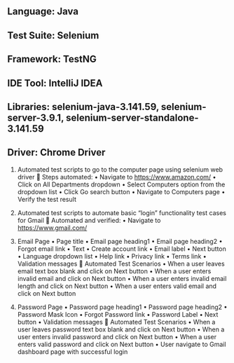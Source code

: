 ##	Language: Java
##	Test Suite: Selenium
##	Framework: TestNG
##	IDE Tool: IntelliJ IDEA
##	Libraries: selenium-java-3.141.59, selenium-server-3.9.1, selenium-server-standalone-3.141.59
##	Driver: Chrome Driver
1. Automated test scripts to go to the computer page using selenium web driver
	Steps  automated:
•	Navigate to https://www.amazon.com/
•	Click on All Departments dropdown
•	Select Computers option from the dropdown list
•	Click Go search button
•	Navigate to Computers page
•	Verify the test result
2. Automated test scripts to automate basic “login” functionality test cases for Gmail
	Automated and verified:
•	Navigate to https://www.gmail.com/

1.	Email Page
•	Page title
•	Email page heading1
•	Email page heading2
•	Forgot email link
•	Text
•	Create account link
•	Email label
•	Next button
•	Language dropdown list
•	Help link
•	Privacy link
•	Terms link
•	Validation messages
	Automated Test Scenarios
•	When a user leaves email text box blank and click on Next button
•	When a user enters invalid email and click on Next button
•	When a user enters invalid email length and click on Next button
•	When a user enters valid email and click on Next button 
2.	Password Page
•	Password page heading1
•	Password page heading2
•	Password Mask Icon
•	Forgot Password link
•	Password Label
•	Next button
•	Validation messages
	Automated Test Scenarios
•	When a user leaves password text box blank and click on Next button
•	When a user enters invalid password and click on Next button
•	When a user enters valid password and click on Next button
•	User navigate to Gmail dashboard page with successful login
